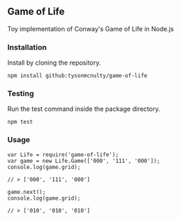 ## Game of Life
Toy implementation of Conway's Game of Life in Node.js

### Installation
Install by cloning the repository.
```
npm install github:tysonmcnulty/game-of-life
```

### Testing
Run the test command inside the package directory.
```
npm test
```

### Usage
```
var Life = require('game-of-life');
var game = new Life.Game(['000', '111', '000']);
console.log(game.grid);

// > ['000', '111', '000']

game.next();
console.log(game.grid);

// > ['010', '010', '010']
```
